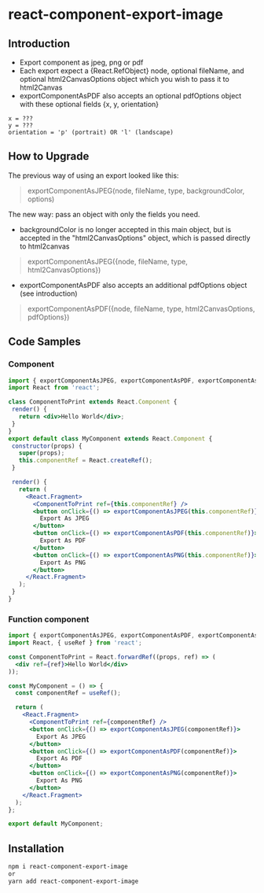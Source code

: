 # react-component-export-image

## Introduction

- Export component as jpeg, png or pdf
- Each export expect a {React.RefObject} node, optional fileName, and optional html2CanvasOptions object which you wish to pass it to html2Canvas
- exportComponentAsPDF also accepts an optional pdfOptions object with these optional fields {x, y, orientation}
```
x = ???
y = ???
orientation = 'p' (portrait) OR 'l' (landscape)
```

## How to Upgrade
The previous way of using an export looked like this: 
> exportComponentAsJPEG(node, fileName, type, backgroundColor, options)

The new way: pass an object with only the fields you need. 
- backgroundColor is no longer accepted in this main object, but is accepted in the "html2CanvasOptions" object, which is passed directly to html2canvas

> exportComponentAsJPEG({node, fileName, type, html2CanvasOptions})

- exportComponentAsPDF also accepts an additional pdfOptions object (see introduction)

> exportComponentAsPDF({node, fileName, type, html2CanvasOptions, pdfOptions})

## Code Samples

### Component
 ```jsx
import { exportComponentAsJPEG, exportComponentAsPDF, exportComponentAsPNG } from 'react-component-export-image';
import React from 'react';

class ComponentToPrint extends React.Component {
  render() {
    return <div>Hello World</div>;
  }
}
export default class MyComponent extends React.Component {
  constructor(props) {
    super(props);
    this.componentRef = React.createRef();
  }

  render() {
    return (
      <React.Fragment>
        <ComponentToPrint ref={this.componentRef} />
        <button onClick={() => exportComponentAsJPEG(this.componentRef)}>
          Export As JPEG
        </button>
        <button onClick={() => exportComponentAsPDF(this.componentRef)}>
          Export As PDF
        </button>
        <button onClick={() => exportComponentAsPNG(this.componentRef)}>
          Export As PNG
        </button>
      </React.Fragment>
    );
  }
}
```
### Function component
```jsx
import { exportComponentAsJPEG, exportComponentAsPDF, exportComponentAsPNG } from 'react-component-export-image';
import React, { useRef } from 'react';

const ComponentToPrint = React.forwardRef((props, ref) => (
  <div ref={ref}>Hello World</div>
));

const MyComponent = () => {
  const componentRef = useRef();

  return (
    <React.Fragment>
      <ComponentToPrint ref={componentRef} />
      <button onClick={() => exportComponentAsJPEG(componentRef)}>
        Export As JPEG
      </button>
      <button onClick={() => exportComponentAsPDF(componentRef)}>
        Export As PDF
      </button>
      <button onClick={() => exportComponentAsPNG(componentRef)}>
        Export As PNG
      </button>
    </React.Fragment>
  );
};

export default MyComponent;
```

## Installation

```bash
npm i react-component-export-image
or
yarn add react-component-export-image
```
